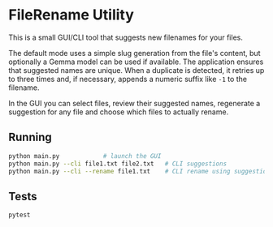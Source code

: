 # FileRename Utility

This is a small GUI/CLI tool that suggests new filenames for your files.

The default mode uses a simple slug generation from the file's content, but
optionally a Gemma model can be used if available. The application ensures that
suggested names are unique. When a duplicate is detected, it retries up to three
times and, if necessary, appends a numeric suffix like `-1` to the filename.

In the GUI you can select files, review their suggested names, regenerate a
suggestion for any file and choose which files to actually rename.

## Running

```bash
python main.py            # launch the GUI
python main.py --cli file1.txt file2.txt   # CLI suggestions
python main.py --cli --rename file1.txt    # CLI rename using suggestions
```

## Tests

```
pytest
```
